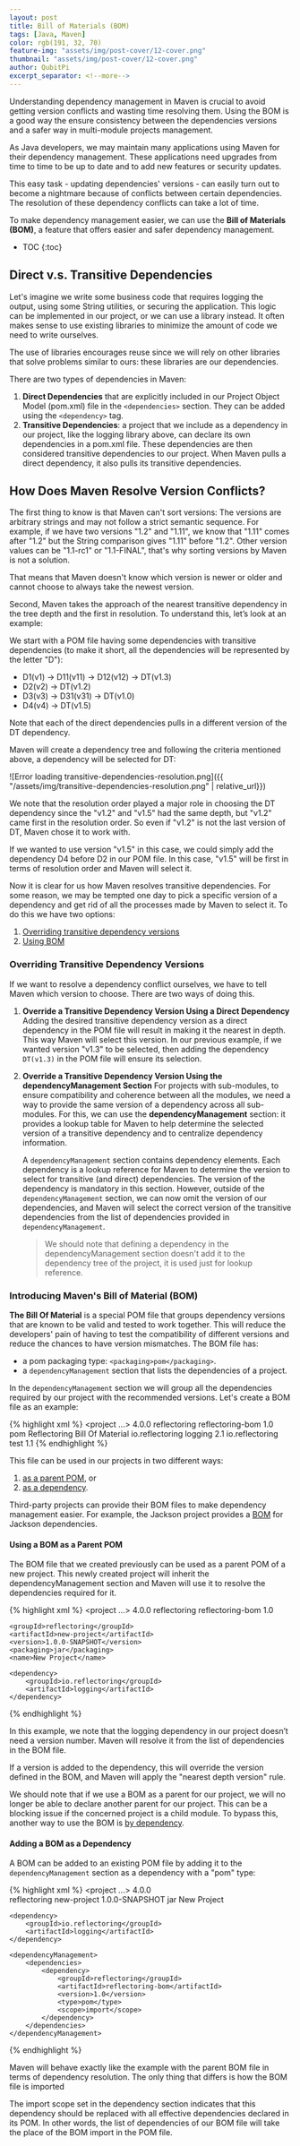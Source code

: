 ```yaml
---
layout: post
title: Bill of Materials (BOM)
tags: [Java, Maven]
color: rgb(191, 32, 70)
feature-img: "assets/img/post-cover/12-cover.png"
thumbnail: "assets/img/post-cover/12-cover.png"
author: QubitPi
excerpt_separator: <!--more-->
---
```


Understanding dependency management in Maven is crucial to avoid getting version conflicts and wasting time resolving
them. Using the BOM is a good way the ensure consistency between the dependencies versions and a safer way in
multi-module projects management.

<!--more-->

As Java developers, we may maintain many applications using Maven for their dependency management. These applications
need upgrades from time to time to be up to date and to add new features or security updates.

This easy task - updating dependencies' versions - can easily turn out to become a nightmare because of conflicts
between certain dependencies. The resolution of these dependency conflicts can take a lot of time.

To make dependency management easier, we can use the **Bill of Materials (BOM)**, a feature that offers easier and safer 
dependency management.

* TOC
{:toc}

Direct v.s. Transitive Dependencies
----------------------------------

Let's imagine we write some business code that requires logging the output, using some String utilities, or securing the 
application. This logic can be implemented in our project, or we can use a library instead. It often makes sense to use 
existing libraries to minimize the amount of code we need to write ourselves.

The use of libraries encourages reuse since we will rely on other libraries that solve problems similar to ours: these 
libraries are our dependencies.

There are two types of dependencies in Maven:

1. **Direct Dependencies** that are explicitly included in our Project Object Model (pom.xml) file in the
   `<dependencies>` section. They can be added using the `<dependency>` tag.
2. **Transitive Dependencies**: a project that we include as a dependency in our project, like the logging library
   above, can declare its own dependencies in a pom.xml file. These dependencies are then considered transitive 
   dependencies to our project. When Maven pulls a direct dependency, it also pulls its transitive dependencies.


How Does Maven Resolve Version Conflicts?
-----------------------------------------

The first thing to know is that Maven can't sort versions: The versions are arbitrary strings and may not follow a
strict semantic sequence. For example, if we have two versions "1.2" and "1.11", we know that "1.11" comes after "1.2"
but the String comparison gives "1.11" before "1.2". Other version values can be "1.1-rc1" or "1.1-FINAL", that's why 
sorting versions by Maven is not a solution.

That means that Maven doesn't know which version is newer or older and cannot choose to always take the newest version.

Second, Maven takes the approach of the nearest transitive dependency in the tree depth and the first in resolution. To understand this, let’s look at an example:

We start with a POM file having some dependencies with transitive dependencies (to make it short, all the dependencies
will be represented by the letter "D"):

* D1(v1) -> D11(v11) -> D12(v12) -> DT(v1.3)
* D2(v2) -> DT(v1.2)
* D3(v3) -> D31(v31) -> DT(v1.0)
* D4(v4) -> DT(v1.5)

Note that each of the direct dependencies pulls in a different version of the DT dependency.

Maven will create a dependency tree and following the criteria mentioned above, a dependency will be selected for DT:

![Error loading transitive-dependencies-resolution.png]({{ "/assets/img/transitive-dependencies-resolution.png" | relative_url}})

We note that the resolution order played a major role in choosing the DT dependency since the "v1.2" and "v1.5" had the 
same depth, but "v1.2" came first in the resolution order. So even if "v1.2" is not the last version of DT, Maven chose
it to work with.

If we wanted to use version "v1.5" in this case, we could simply add the dependency D4 before D2 in our POM file. In
this case, "v1.5" will be first in terms of resolution order and Maven will select it.

Now it is clear for us how Maven resolves transitive dependencies. For some reason, we may be tempted one day to pick a 
specific version of a dependency and get rid of all the processes made by Maven to select it. To do this we have two
options:

1. [Overriding transitive dependency versions](#overriding-transitive-dependency-versions)
2. [Using BOM](#introducing-mavens-bill-of-material-bom)

### Overriding Transitive Dependency Versions

If we want to resolve a dependency conflict ourselves, we have to tell Maven which version to choose. There are two ways
of doing this.

1. **Override a Transitive Dependency Version Using a Direct Dependency** Adding the desired transitive dependency
   version as a direct dependency in the POM file will result in making it the nearest in depth. This way Maven will
   select this version. In our previous example, if we wanted version "v1.3" to be selected, then adding the dependency 
   `DT(v1.3)` in the POM file will ensure its selection.
2. **Override a Transitive Dependency Version Using the dependencyManagement Section**  For projects with sub-modules,
   to ensure compatibility and coherence between all the modules, we need a way to provide the same version of a
   dependency across all sub-modules. For this, we can use the **dependencyManagement** section: it provides a lookup
   table for Maven to help determine the selected version of a transitive dependency and to centralize dependency 
   information.

   A `dependencyManagement` section contains dependency elements. Each dependency is a lookup reference for Maven to 
   determine the version to select for transitive (and direct) dependencies. The version of the dependency is mandatory
   in this section. However, outside of the `dependencyManagement` section, we can now omit the version of our 
   dependencies, and Maven will select the correct version of the transitive dependencies from the list of dependencies 
   provided in `dependencyManagement`.

   > We should note that defining a dependency in the dependencyManagement section doesn't add it to the dependency tree 
   > of the project, it is used just for lookup reference.

### Introducing Maven's Bill of Material (BOM)

**The Bill Of Material** is a special POM file that groups dependency versions that are known to be valid and tested to 
work together. This will reduce the developers' pain of having to test the compatibility of different versions and
reduce the chances to have version mismatches. The BOM file has:

* a pom packaging type: `<packaging>pom</packaging>`.
* a `dependencyManagement` section that lists the dependencies of a project.

In the `dependencyManagement` section we will group all the dependencies required by our project with the recommended 
versions. Let's create a BOM file as an example:

{% highlight xml %}
<project ...>
    <modelVersion>4.0.0</modelVersion>
    <groupId>reflectoring</groupId>
    <artifactId>reflectoring-bom</artifactId>
    <version>1.0</version>
    <packaging>pom</packaging>
    <name>Reflectoring Bill Of Material</name>
    <dependencyManagement>
        <dependencies>
            <dependency>
                <groupId>io.reflectoring</groupId>
                <artifactId>logging</artifactId>
                <version>2.1</version>
            </dependency>
            <dependency>
                <groupId>io.reflectoring</groupId>
                <artifactId>test</artifactId>
                <version>1.1</version>
            </dependency>
        </dependencies>
    </dependencyManagement>
</project>
{% endhighlight %}

This file can be used in our projects in two different ways:

1. [as a parent POM](#using-a-bom-as-a-parent-pom), or
2. [as a dependency](#adding-a-bom-as-a-dependency).

Third-party projects can provide their BOM files to make dependency management easier. For example, the Jackson project 
provides a [BOM](https://github.com/FasterXML/jackson-bom) for Jackson dependencies.

#### Using a BOM as a Parent POM

The BOM file that we created previously can be used as a parent POM of a new project. This newly created project will 
inherit the dependencyManagement section and Maven will use it to resolve the dependencies required for it.

{% highlight xml %}
<project ...>
    <modelVersion>4.0.0</modelVersion>
    <parent>
        <groupId>reflectoring</groupId>
        <artifactId>reflectoring-bom</artifactId>
        <version>1.0</version>
    </parent>
    
    <groupId>reflectoring</groupId>
    <artifactId>new-project</artifactId>
    <version>1.0.0-SNAPSHOT</version>
    <packaging>jar</packaging>
    <name>New Project</name>
    
    <dependency>
        <groupId>io.reflectoring</groupId>
        <artifactId>logging</artifactId>
    </dependency>
</project>
{% endhighlight %}

In this example, we note that the logging dependency in our project doesn’t need a version number. Maven will resolve it 
from the list of dependencies in the BOM file.

If a version is added to the dependency, this will override the version defined in the BOM, and Maven will apply the 
"nearest depth version" rule.

We should note that if we use a BOM as a parent for our project, we will no longer be able to declare another parent for 
our project. This can be a blocking issue if the concerned project is a child module. To bypass this, another way to use 
the BOM is [by dependency](#adding-a-bom-as-a-dependency).

#### Adding a BOM as a Dependency

A BOM can be added to an existing POM file by adding it to the `dependencyManagement` section as a dependency with a
"pom" type:

{% highlight xml %}
<project ...>
    <modelVersion>4.0.0</modelVersion>   
    <groupId>reflectoring</groupId>
    <artifactId>new-project</artifactId>
    <version>1.0.0-SNAPSHOT</version>
    <packaging>jar</packaging>
    <name>New Project</name>
    
    <dependency>
        <groupId>io.reflectoring</groupId>
        <artifactId>logging</artifactId>
    </dependency>
    
    <dependencyManagement>
    	<dependencies>
            <dependency>
                <groupId>reflectoring</groupId>
                <artifactId>reflectoring-bom</artifactId>
                <version>1.0</version>
                <type>pom</type>
                <scope>import</scope>
            </dependency>
        </dependencies>
    </dependencyManagement>
</project>
{% endhighlight %}

Maven will behave exactly like the example with the parent BOM file in terms of dependency resolution. The only thing
that differs is how the BOM file is imported

The import scope set in the dependency section indicates that this dependency should be replaced with all effective 
dependencies declared in its POM. In other words, the list of dependencies of our BOM file will take the place of the
BOM import in the POM file.
